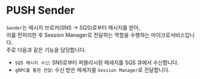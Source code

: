 # PUSH Sender

`Sender`는 메시지 브로커(SNS → SQS)로부터 메시지를 받아,  
이를 전처리한 후 Session Manager로 전달하는 역할을 수행하는 마이크로서비스입니다.  
주로 다음과 같은 기능을 담당합니다.

- `SQS 메시지 수신`: SNS로부터 퍼블리시된 메세지를 SQS 큐에서 수신합니다.
- `gRPC를 통한 전달`: 수신 받은 메세지를 `Session Manager`로 전달합니다.

<!-- ## 실행 방법

### 테스트 환경


```bash
export AWS_QUEUE_URL=<aws sqs 주소>
go run main.go

``` -->